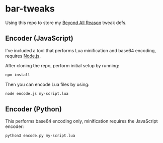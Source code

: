 # bar-tweaks

Using this repo to store my [Beyond All Reason](https://www.beyondallreason.info/) tweak defs.

## Encoder (JavaScript)

I've included a tool that performs Lua minification and base64 encoding, requires [Node.js](https://nodejs.org/).

After cloning the repo, perform initial setup by running:
```bash
npm install
```

Then you can encode Lua files by using:
```bash
node encode.js my-script.lua
```

## Encoder (Python)

This performs base64 encoding only, minification requires the JavaScript encoder:
```bash
python3 encode.py my-script.lua
```